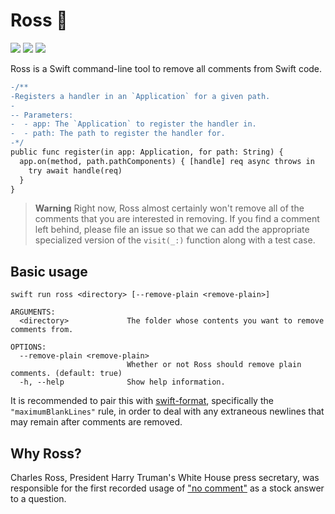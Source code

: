 # Ross 🧼

![](https://github.com/gonzalonunez/ross/actions/workflows/build.yml/badge.svg)
[![](https://img.shields.io/endpoint?url=https%3A%2F%2Fswiftpackageindex.com%2Fapi%2Fpackages%2Fgonzalonunez%2Fross%2Fbadge%3Ftype%3Dswift-versions)](https://swiftpackageindex.com/gonzalonunez/ross)
[![](https://img.shields.io/endpoint?url=https%3A%2F%2Fswiftpackageindex.com%2Fapi%2Fpackages%2Fgonzalonunez%2Fross%2Fbadge%3Ftype%3Dplatforms)](https://swiftpackageindex.com/gonzalonunez/ross)

Ross is a Swift command-line tool to remove all comments from Swift code.

```diff
-/**
-Registers a handler in an `Application` for a given path.
-
-- Parameters:
-  - app: The `Application` to register the handler in.
-  - path: The path to register the handler for.
-*/
public func register(in app: Application, for path: String) {
  app.on(method, path.pathComponents) { [handle] req async throws in
    try await handle(req)
  }
}
```

> **Warning**
> Right now, Ross almost certainly won't remove all of the comments that you are interested in removing. If you find a comment left behind, please file an issue so that we can add the appropriate specialized version of the `visit(_:)` function along with a test case.

## Basic usage

```
swift run ross <directory> [--remove-plain <remove-plain>]
```

```
ARGUMENTS:
  <directory>             The folder whose contents you want to remove comments from.

OPTIONS:
  --remove-plain <remove-plain>
                          Whether or not Ross should remove plain comments. (default: true)
  -h, --help              Show help information.
```

It is recommended to pair this with [swift-format](https://github.com/apple/swift-format), specifically the `"maximumBlankLines"` rule, in order to deal with any extraneous newlines that may remain after comments are removed.

## Why Ross?

Charles Ross, President Harry Truman's White House press secretary, was responsible for the first recorded usage of ["no comment"](https://en.wikipedia.org/wiki/No_comment) as a stock answer to a question.

